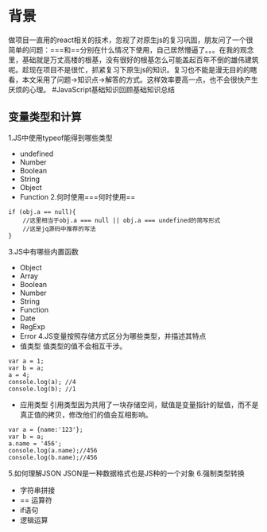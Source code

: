 # 背景

做项目一直用的react相关的技术，忽视了对原生js的复习巩固，朋友问了一个很简单的问题：===和==分别在什么情况下使用，自己居然懵逼了。。。在我的观念里，基础就是万丈高楼的根基，没有很好的根基怎么可能盖起百年不倒的雄伟建筑呢。趁现在项目不是很忙，抓紧复习下原生js的知识。复习也不能是漫无目的的瞎看，本文采用了问题->知识点->解答的方式。这样效率要高一点，也不会很快产生厌烦的心理。 
#JavaScript基础知识回顾基础知识总结
## 变量类型和计算
1.JS中使用typeof能得到哪些类型
- undefined
- Number
- Boolean
- String
- Object
- Function
2.何时使用===何时使用==
```
if (obj.a == null){
    //这里相当于obj.a === null || obj.a === undefined的简写形式
    //这是jq源码中推荐的写法
}
```
3.JS中有哪些内置函数 
- Object
- Array
- Boolean
- Number
- String
- Function
- Date
- RegExp
- Error
4.JS变量按照存储方式区分为哪些类型，并描述其特点
- 值类型
值类型的值不会相互干涉。
```
var a = 1;
var b = a;
a = 4;
console.log(a); //4
console.log(b); //1
```
- 应用类型
引用类型因为共用了一块存储空间，赋值是变量指针的赋值，而不是真正值的拷贝，修改他们的值会互相影响。
```
var a = {name:'123'};
var b = a; 
a.name = '456';
console.log(a.name);//456
console.log(b.name);//456
```
5.如何理解JSON
JSON是一种数据格式也是JS种的一个对象
6.强制类型转换
- 字符串拼接
- == 运算符
- if语句
- 逻辑运算
